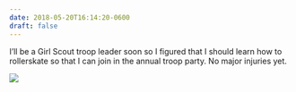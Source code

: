 ```yaml
---
date: 2018-05-20T16:14:20-0600
draft: false
---
```


I’ll be a Girl Scout troop leader soon so I figured that I should learn how to rollerskate so that I can join in the annual troop party. No major injuries yet.

![](/images/2018/35b31a640b.jpg)

